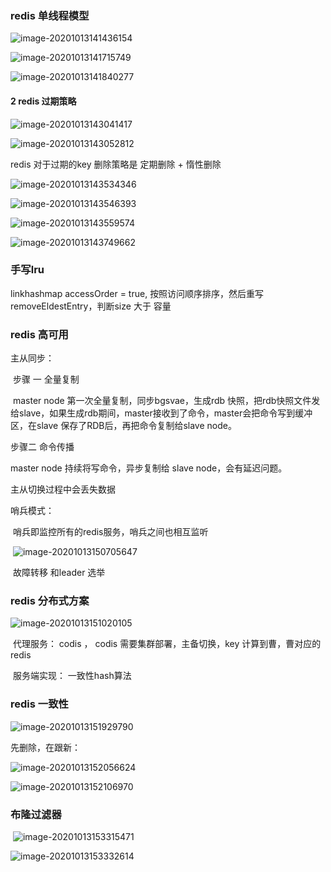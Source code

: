 ###  redis 单线程模型

![image-20201013141436154](assets/image-20201013141436154.png)



![image-20201013141715749](assets/image-20201013141715749.png)

![image-20201013141840277](assets/image-20201013141840277.png)

#### 2  redis 过期策略

![image-20201013143041417](assets/image-20201013143041417.png)

![image-20201013143052812](assets/image-20201013143052812.png)

 redis 对于过期的key 删除策略是 定期删除 + 惰性删除

![image-20201013143534346](assets/image-20201013143534346.png)

![image-20201013143546393](assets/image-20201013143546393.png)

![image-20201013143559574](assets/image-20201013143559574.png)

![image-20201013143749662](assets/image-20201013143749662.png) 

### 手写lru

   linkhashmap   accessOrder = true, 按照访问顺序排序，然后重写removeEldestEntry，判断size 大于 容量



### redis 高可用

   主从同步：

​     步骤 一 全量复制

​       master  node 第一次全量复制，同步bgsvae，生成rdb 快照，把rdb快照文件发给slave，如果生成rdb期间，master接收到了命令，master会把命令写到缓冲区，在slave 保存了RDB后，再把命令复制给slave node。

  步骤二  命令传播

   master node 持续将写命令，异步复制给 slave node，会有延迟问题。

  主从切换过程中会丢失数据



  哨兵模式：

​       哨兵即监控所有的redis服务，哨兵之间也相互监听

​       ![image-20201013150705647](assets/image-20201013150705647.png)

​    故障转移 和leader 选举 

### redis 分布式方案

![image-20201013151020105](assets/image-20201013151020105.png)

​     代理服务：  codis ， codis 需要集群部署，主备切换，key 计算到曹，曹对应的redis



​     服务端实现： 一致性hash算法

### redis 一致性

![image-20201013151929790](assets/image-20201013151929790.png)

   先删除，在跟新：

  ![image-20201013152056624](assets/image-20201013152056624.png)

![image-20201013152106970](assets/image-20201013152106970.png)

  ### 布隆过滤器

​    ![image-20201013153315471](assets/image-20201013153315471.png)

![image-20201013153332614](assets/image-20201013153332614.png)

